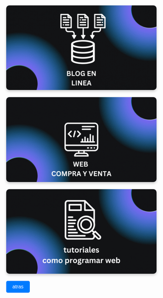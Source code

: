 
<html lang="es">
<head>
    <meta charset="UTF-8">
    <meta name="viewport" content="width=device-width, initial-scale=1.0">
    <title>Imagen de Fondo</title>
    <style>
        body {
            background-image: url('fondo n1.jpg'); /* Imagen de fondo */
            background-size: cover; /* Ajusta la imagen para cubrir toda la pantalla */
            background-position: center; /* Centra la imagen */
            background-repeat: no-repeat; /* Evita que la imagen se repita */
            margin: 0;
            font-family: Arial, sans-serif;
            color: white; /* Color del texto */
        }
        h1, p {
            text-align: center; /* Centrar el texto */
        }
    </style>
</head>
<body>
    <h1></h1>
    <p></p>
</body>
</html>





<html lang="es">
<head>
    <meta charset="UTF-8">
    <meta name="viewport" content="width=device-width, initial-scale=1.0">
    <title></title>
    <style>
        .image-link {
            display: inline-block; /* Hace que el enlace se comporte como un bloque */
            margin: 10px; /* Espacio entre imágenes */
        }
        .image-link img {
            max-width: 100%; /* Ajusta el tamaño de la imagen al contenedor */
            height: auto; /* Mantiene la proporción de la imagen */
            border-radius: 10px; /* Bordes redondeados */
            box-shadow: 0 4px 8px rgba(0, 0, 0, 0.2); /* Añade sombra a la imagen */
            transition: transform 0.2s; /* Efecto de transición */
        }
        .image-link img:hover {
            transform: scale(1.05); /* Escala la imagen al pasar el ratón */
        }
    </style>
</head>
<body>
    <a href="https://ice20026.github.io/web-003/" class="image-link">
        <img src="foto 002.gif" alt="Descripción de la imagen 2">
    </a>
    <a href="https://ice20026.github.io/web-003/" class="image-link">
        <img src="foto 003.gif" alt="Descripción de la imagen 3">
    </a>

 <a href="https://ice20026.github.io/web-003/" class="image-link">
        <img src="foto 005.gif" alt="Descripción de la imagen 5">
    </a>










<html lang="es">
<head>
    <meta charset="UTF-8">
    <meta name="viewport" content="width=device-width, initial-scale=1.0">
    <title>Botón con Hipervínculo</title>
    <style>
        .btn {
            display: inline-block; /* Para que el enlace se comporte como botón */
            font-size: 16px; /* Tamaño del texto */
            padding: 10px 20px; /* Espaciado interno del botón */
            color: white; /* Color del texto */
            background-color: #007BFF; /* Color de fondo */
            border: none; /* Sin borde */
            border-radius: 5px; /* Bordes redondeados */
            cursor: pointer; /* Cambia el cursor al pasar sobre el botón */
            text-align: center; /* Centra el texto */
            text-decoration: none; /* Quita el subrayado del enlace */
            margin: 10px; /* Espacio entre botones */
      }
        .btn:hover {
            background-color: #0056b3; /* Color de fondo al pasar el ratón */
        }
    </style>
</head>
<body>
    <a href="https://ice20026.github.io/web-001/" class="btn">atras</a>
</body>
</html>
